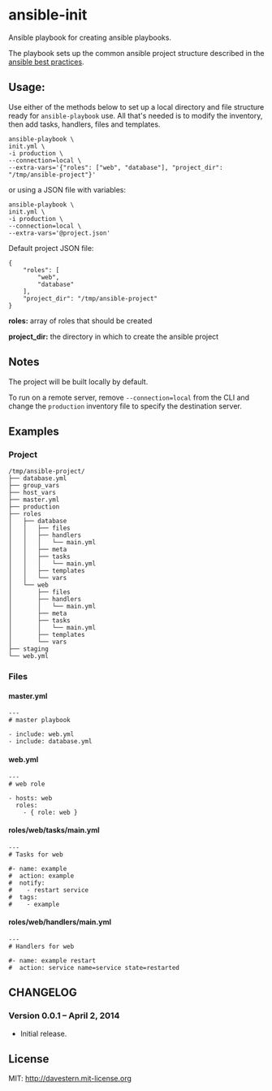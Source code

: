 ansible-init
=========================

Ansible playbook for creating ansible playbooks.

The playbook sets up the common ansible project structure described in the [ansible best practices](http://docs.ansible.com/playbooks_best_practices.html).


## Usage:

Use either of the methods below to set up a local directory and file structure ready for `ansible-playbook` use. All that's needed is to modify the inventory, then add tasks, handlers, files and templates.

    ansible-playbook \
    init.yml \
    -i production \
    --connection=local \
    --extra-vars='{"roles": ["web", "database"], "project_dir": "/tmp/ansible-project"}'

or using a JSON file with variables:

    ansible-playbook \
    init.yml \
    -i production \
    --connection=local \
    --extra-vars='@project.json'

Default project JSON file:

    {
        "roles": [
            "web",
            "database"
        ],
        "project_dir": "/tmp/ansible-project"
    }

**roles:** array of roles that should be created

**project_dir:** the directory in which to create the ansible project

## Notes

The project will be built locally by default.

To run on a remote server, remove `--connection=local` from the CLI and change the `production` inventory file to specify the destination server.


## Examples

### Project

    /tmp/ansible-project/
    ├── database.yml
    ├── group_vars
    ├── host_vars
    ├── master.yml
    ├── production
    ├── roles
    │   ├── database
    │   │   ├── files
    │   │   ├── handlers
    │   │   │   └── main.yml
    │   │   ├── meta
    │   │   ├── tasks
    │   │   │   └── main.yml
    │   │   ├── templates
    │   │   └── vars
    │   └── web
    │       ├── files
    │       ├── handlers
    │       │   └── main.yml
    │       ├── meta
    │       ├── tasks
    │       │   └── main.yml
    │       ├── templates
    │       └── vars
    ├── staging
    └── web.yml

### Files

#### master.yml

    ---
    # master playbook

    - include: web.yml
    - include: database.yml


#### web.yml

    ---
    # web role

    - hosts: web
      roles:
        - { role: web }

#### roles/web/tasks/main.yml

    ---
    # Tasks for web

    #- name: example
    #  action: example
    #  notify:
    #    - restart service
    #  tags:
    #    - example

#### roles/web/handlers/main.yml

    ---
    # Handlers for web

    #- name: example restart
    #  action: service name=service state=restarted


## CHANGELOG

### Version 0.0.1 – April 2, 2014

  - Initial release.

## License

MIT: http://davestern.mit-license.org
